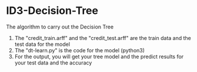 # ID3-Decision-Tree
The algorithm to carry out the Decision Tree
1. The "credit_train.arff" and the "credit_test.arff" are the train data and the test data for the model
2. The "dt-learn.py" is the code for the model (python3)
3. For the output, you will get your tree model and the predict results for your test data and the accuracy
